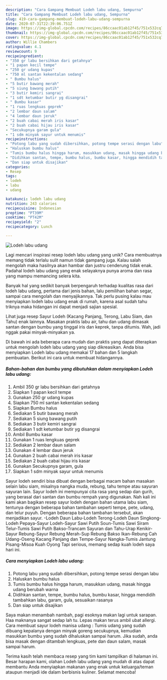 ```yaml
---
description: "Cara Gampang Membuat Lodeh labu udang, Sempurna"
title: "Cara Gampang Membuat Lodeh labu udang, Sempurna"
slug: 419-cara-gampang-membuat-lodeh-labu-udang-sempurna
date: 2020-07-31T22:39:06.751Z
image: https://img-global.cpcdn.com/recipes/86ccaac01ab12f45/751x532cq70/lodeh-labu-udang-foto-resep-utama.jpg
thumbnail: https://img-global.cpcdn.com/recipes/86ccaac01ab12f45/751x532cq70/lodeh-labu-udang-foto-resep-utama.jpg
cover: https://img-global.cpcdn.com/recipes/86ccaac01ab12f45/751x532cq70/lodeh-labu-udang-foto-resep-utama.jpg
author: Willie Chambers
ratingvalue: 4.1
reviewcount: 9
recipeingredient:
- "350 gr labu bersihkan dari getahnya"
- "1 papan kecil tempe"
- "250 gr udang kupas"
- "750 ml santan kekentalan sedang"
- " Bumbu halus"
- "5 butir bawang merah"
- "5 siung bawang putih"
- "3 butir kemiri sangrai"
- "1 sdt ketumbar butir yg disangrai"
- " Bumbu kasar"
- "1 ruas lengkuas geprek"
- "2 lembar daun salam"
- "4 lembar daun jeruk"
- "2 buah cabai merah iris kasar"
- "2 buah cabai hijau iris kasar"
- "Secukupnya garam gula"
- "1 sdm minyak sayur untuk menumis"
recipeinstructions:
- "Potong labu yang sudah dibersihkan, potong tempe serasi dengan labu"
- "Haluskan bumbu halus"
- "Tumis bumbu halus hingga harum, masukkan udang, masak hingga udang berubah warna"
- "Didihkan santan, tempe, bumbu halus, bumbu kasar, hingga mendidih tambahkan labu, garam, gula, sesuaikan rasanya"
- "Dan siap untuk disajikan"
categories:
- Resep
tags:
- lodeh
- labu
- udang

katakunci: lodeh labu udang 
nutrition: 243 calories
recipecuisine: Indonesian
preptime: "PT39M"
cooktime: "PT42M"
recipeyield: "2"
recipecategory: Lunch

---
```



![Lodeh labu udang](https://img-global.cpcdn.com/recipes/86ccaac01ab12f45/751x532cq70/lodeh-labu-udang-foto-resep-utama.jpg)

Lagi mencari inspirasi resep lodeh labu udang yang unik? Cara membuatnya memang tidak terlalu sulit namun tidak gampang juga. Kalau salah mengolah maka hasilnya akan hambar dan justru cenderung tidak enak. Padahal lodeh labu udang yang enak selayaknya punya aroma dan rasa yang mampu memancing selera kita.

Banyak hal yang sedikit banyak berpengaruh terhadap kualitas rasa dari lodeh labu udang, pertama dari jenis bahan, lalu pemilihan bahan segar, sampai cara mengolah dan menyajikannya. Tak perlu pusing kalau mau menyiapkan lodeh labu udang enak di rumah, karena asal sudah tahu triknya maka hidangan ini dapat menjadi sajian spesial.

Lihat juga resep Sayur Lodeh (Kacang Panjang, Terong, Labu Siam, dan Tahu) enak lainnya. Masakan praktis labu air, tahu dan udang dimasak santan dengan bumbu yang tinggal iris dan keprek, tanpa ditumis. Wah, jadi nggak pakai minyak-minyakan ya.


Di bawah ini ada beberapa cara mudah dan praktis yang dapat diterapkan untuk mengolah lodeh labu udang yang siap dikreasikan. Anda bisa menyiapkan Lodeh labu udang memakai 17 bahan dan 5 langkah pembuatan. Berikut ini cara untuk membuat hidangannya.

<!--inarticleads1-->

##### Bahan-bahan dan bumbu yang dibutuhkan dalam menyiapkan Lodeh labu udang:

1. Ambil 350 gr labu bersihkan dari getahnya
1. Siapkan 1 papan kecil tempe
1. Gunakan 250 gr udang kupas
1. Siapkan 750 ml santan kekentalan sedang
1. Siapkan  Bumbu halus
1. Sediakan 5 butir bawang merah
1. Sediakan 5 siung bawang putih
1. Sediakan 3 butir kemiri sangrai
1. Sediakan 1 sdt ketumbar butir yg disangrai
1. Ambil  Bumbu kasar
1. Gunakan 1 ruas lengkuas geprek
1. Sediakan 2 lembar daun salam
1. Gunakan 4 lembar daun jeruk
1. Gunakan 2 buah cabai merah iris kasar
1. Sediakan 2 buah cabai hijau iris kasar
1. Gunakan Secukupnya garam, gula
1. Siapkan 1 sdm minyak sayur untuk menumis


Sayur lodeh sendiri bisa dibuat dengan berbagai macam bahan masakan selain labu siam, misalnya nangka muda, rebung, tahu tempe atau sayuran sayuran lain. Sayur lodeh ini mempunyai cita rasa yang sedap dan gurih, yang berasal dari santan dan bumbu rempah yang digunakan. Nah kali ini kami akan bagikan resep sayur lodeh dengan bahan utama labu siam, tentunya dengan beberapa bahan tambahan seperti tempe, pete, udang, dan telur puyuh. Dengan beberapa bahan tambahan tersebut, akan menjadikan sayur. -Lodeh Daun Labu-Lodeh Terong-Lodeh Daun Singkong-Lodeh Pepaya-Sayur Lodeh-Sayur Sawi Putih Soun-Tumis Sawi Siram Telur-Tumis Sawi Putih Bakso-Trancam Sayuran dan Tahu-Urap Kenikir-Sayur Rebung-Sayur Rebung Merah-Sup Rebung Bakso Ikan-Rebung Cah Udang-Oseng Kacang Panjang dan Tempe-Sayur Nangka-Tumis Jantung Pisang-Misoa Kuah Oyong Tapi serious, memang sedap kuah lodeh saya hari ini. 

<!--inarticleads2-->

##### Cara menyiapkan Lodeh labu udang:

1. Potong labu yang sudah dibersihkan, potong tempe serasi dengan labu
1. Haluskan bumbu halus
1. Tumis bumbu halus hingga harum, masukkan udang, masak hingga udang berubah warna
1. Didihkan santan, tempe, bumbu halus, bumbu kasar, hingga mendidih tambahkan labu, garam, gula, sesuaikan rasanya
1. Dan siap untuk disajikan


Saya makan menambah nambah, pagi esoknya makan lagi untuk sarapan. Haa maknanya sangat sedap lah tu. Lepas makan terus ambil ubat allergi. Cara membuat sayur lodeh manisa udang : Tumis udang yang sudah dibuang kepalanya dengan minyak goreng secukupnya, kemudian masukkan bumbu yang sudah dihaluskan sampai harum. Jika sudah, anda bisa masak dengan ditambah lengkuas, pete dan daun salam, masak sampai harum. 

Terima kasih telah membaca resep yang tim kami tampilkan di halaman ini. Besar harapan kami, olahan Lodeh labu udang yang mudah di atas dapat membantu Anda menyiapkan makanan yang enak untuk keluarga/teman ataupun menjadi ide dalam berbisnis kuliner. Selamat mencoba!
